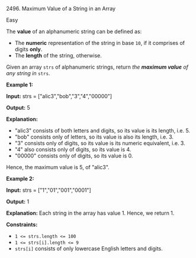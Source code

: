 2496\. Maximum Value of a String in an Array

Easy

The **value** of an alphanumeric string can be defined as:

*   The **numeric** representation of the string in base `10`, if it comprises of digits **only**.
*   The **length** of the string, otherwise.

Given an array `strs` of alphanumeric strings, return _the **maximum value** of any string in_ `strs`.

**Example 1:**

**Input:** strs = ["alic3","bob","3","4","00000"]

**Output:** 5

**Explanation:**
- "alic3" consists of both letters and digits, so its value is its length, i.e. 5. 
- "bob" consists only of letters, so its value is also its length, i.e. 3. 
- "3" consists only of digits, so its value is its numeric equivalent, i.e. 3. 
- "4" also consists only of digits, so its value is 4. 
- "00000" consists only of digits, so its value is 0. 

Hence, the maximum value is 5, of "alic3".

**Example 2:**

**Input:** strs = ["1","01","001","0001"]

**Output:** 1

**Explanation:** Each string in the array has value 1. Hence, we return 1.

**Constraints:**

*   `1 <= strs.length <= 100`
*   `1 <= strs[i].length <= 9`
*   `strs[i]` consists of only lowercase English letters and digits.
